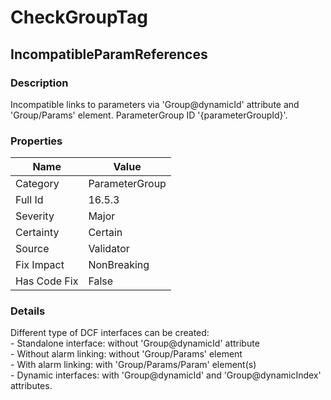 ﻿---  
uid: Validator_16_5_3  
---

# CheckGroupTag

## IncompatibleParamReferences

### Description

Incompatible links to parameters via 'Group@dynamicId' attribute and 'Group\/Params' element. ParameterGroup ID '{parameterGroupId}'.

### Properties

| Name         | Value          |
| ------------ | -------------- |
| Category     | ParameterGroup |
| Full Id      | 16.5.3         |
| Severity     | Major          |
| Certainty    | Certain        |
| Source       | Validator      |
| Fix Impact   | NonBreaking    |
| Has Code Fix | False          |

### Details

Different type of DCF interfaces can be created:  
  \- Standalone interface: without 'Group@dynamicId' attribute  
      \- Without alarm linking: without 'Group\/Params' element  
      \- With alarm linking: with 'Group\/Params\/Param' element(s)  
  \- Dynamic interfaces: with 'Group@dynamicId' and 'Group@dynamicIndex' attributes.
